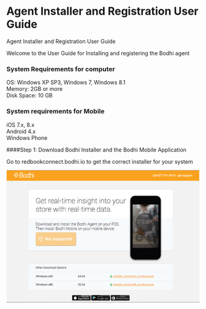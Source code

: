 # Agent Installer and Registration User Guide
Agent Installer and Registration User Guide

Welcome to the User Guide for Installing and registering the Bodhi agent

### System Requirements for computer
OS: Windows XP SP3, Windows 7, Windows 8.1  
Memory: 2GB or more  
Disk Space: 10 GB  

### System requirements for Mobile
iOS 7.x, 8.x  
Android 4.x  
Windows Phone

####Step 1: Download Bodhi Installer and the Bodhi Mobile Application

Go to redbookconnect.bodhi.io to get the correct installer for your system

![alt text](/images/image15.png?raw=true "figure  1")

